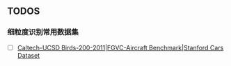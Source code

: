 ## TODOS

### 细粒度识别常用数据集

- [ ] [Caltech-UCSD Birds-200-2011](http://www.vision.caltech.edu/visipedia/CUB-200-2011.html)|[FGVC-Aircraft Benchmark](http://www.robots.ox.ac.uk/~vgg/data/fgvc-aircraft/)|[Stanford Cars Dataset](https://www.kaggle.com/jessicali9530/stanford-cars-dataset)